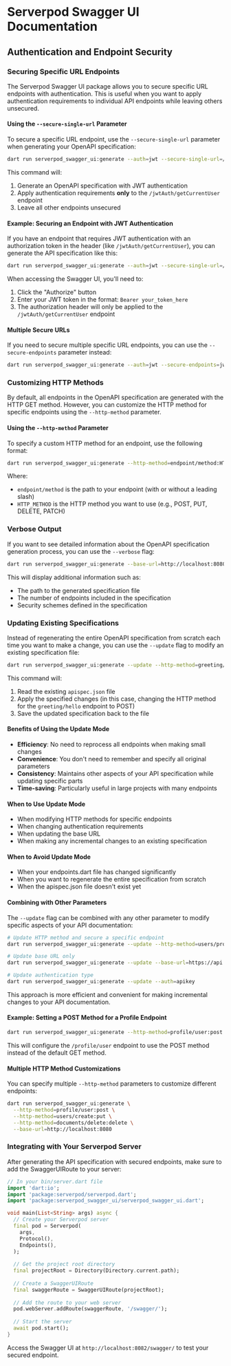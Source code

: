 # Serverpod Swagger UI Documentation

## Authentication and Endpoint Security

### Securing Specific URL Endpoints

The Serverpod Swagger UI package allows you to secure specific URL endpoints with authentication. This is useful when you want to apply authentication requirements to individual API endpoints while leaving others unsecured.

#### Using the `--secure-single-url` Parameter

To secure a specific URL endpoint, use the `--secure-single-url` parameter when generating your OpenAPI specification:

```bash
dart run serverpod_swagger_ui:generate --auth=jwt --secure-single-url=/jwtAuth/getCurrentUser --base-url=http://localhost:8080
```

This command will:

1. Generate an OpenAPI specification with JWT authentication
2. Apply authentication requirements **only** to the `/jwtAuth/getCurrentUser` endpoint
3. Leave all other endpoints unsecured

#### Example: Securing an Endpoint with JWT Authentication

If you have an endpoint that requires JWT authentication with an authorization token in the header (like `/jwtAuth/getCurrentUser`), you can generate the API specification like this:

```bash
dart run serverpod_swagger_ui:generate --auth=jwt --secure-single-url=/jwtAuth/getCurrentUser --base-url=http://localhost:8080
```

When accessing the Swagger UI, you'll need to:

1. Click the "Authorize" button
2. Enter your JWT token in the format: `Bearer your_token_here`
3. The authorization header will only be applied to the `/jwtAuth/getCurrentUser` endpoint

#### Multiple Secure URLs

If you need to secure multiple specific URL endpoints, you can use the `--secure-endpoints` parameter instead:

```bash
dart run serverpod_swagger_ui:generate --auth=jwt --secure-endpoints=jwtAuth/getCurrentUser,users/profile --base-url=http://localhost:8080
```

### Customizing HTTP Methods

By default, all endpoints in the OpenAPI specification are generated with the HTTP GET method. However, you can customize the HTTP method for specific endpoints using the `--http-method` parameter.

#### Using the `--http-method` Parameter

To specify a custom HTTP method for an endpoint, use the following format:

```bash
dart run serverpod_swagger_ui:generate --http-method=endpoint/method:HTTP_METHOD --base-url=http://localhost:8080
```

Where:
- `endpoint/method` is the path to your endpoint (with or without a leading slash)
- `HTTP_METHOD` is the HTTP method you want to use (e.g., POST, PUT, DELETE, PATCH)

### Verbose Output

If you want to see detailed information about the OpenAPI specification generation process, you can use the `--verbose` flag:

```bash
dart run serverpod_swagger_ui:generate --base-url=http://localhost:8080 --verbose
```

This will display additional information such as:
- The path to the generated specification file
- The number of endpoints included in the specification
- Security schemes defined in the specification

### Updating Existing Specifications

Instead of regenerating the entire OpenAPI specification from scratch each time you want to make a change, you can use the `--update` flag to modify an existing specification file:

```bash
dart run serverpod_swagger_ui:generate --update --http-method=greeting/hello:post
```

This command will:
1. Read the existing `apispec.json` file
2. Apply the specified changes (in this case, changing the HTTP method for the `greeting/hello` endpoint to POST)
3. Save the updated specification back to the file

#### Benefits of Using the Update Mode

- **Efficiency**: No need to reprocess all endpoints when making small changes
- **Convenience**: You don't need to remember and specify all original parameters
- **Consistency**: Maintains other aspects of your API specification while updating specific parts
- **Time-saving**: Particularly useful in large projects with many endpoints

#### When to Use Update Mode

- When modifying HTTP methods for specific endpoints
- When changing authentication requirements
- When updating the base URL
- When making any incremental changes to an existing specification

#### When to Avoid Update Mode

- When your endpoints.dart file has changed significantly
- When you want to regenerate the entire specification from scratch
- When the apispec.json file doesn't exist yet

#### Combining with Other Parameters

The `--update` flag can be combined with any other parameter to modify specific aspects of your API documentation:

```bash
# Update HTTP method and secure a specific endpoint
dart run serverpod_swagger_ui:generate --update --http-method=users/profile:put --secure-single-url=/users/profile

# Update base URL only
dart run serverpod_swagger_ui:generate --update --base-url=https://api.example.com

# Update authentication type
dart run serverpod_swagger_ui:generate --update --auth=apikey
```

This approach is more efficient and convenient for making incremental changes to your API documentation.

#### Example: Setting a POST Method for a Profile Endpoint

```bash
dart run serverpod_swagger_ui:generate --http-method=profile/user:post --base-url=http://localhost:8080
```

This will configure the `/profile/user` endpoint to use the POST method instead of the default GET method.

#### Multiple HTTP Method Customizations

You can specify multiple `--http-method` parameters to customize different endpoints:

```bash
dart run serverpod_swagger_ui:generate \
  --http-method=profile/user:post \
  --http-method=users/create:put \
  --http-method=documents/delete:delete \
  --base-url=http://localhost:8080
```

### Integrating with Your Serverpod Server

After generating the API specification with secured endpoints, make sure to add the SwaggerUIRoute to your server:

```dart
// In your bin/server.dart file
import 'dart:io';
import 'package:serverpod/serverpod.dart';
import 'package:serverpod_swagger_ui/serverpod_swagger_ui.dart';

void main(List<String> args) async {
  // Create your Serverpod server
  final pod = Serverpod(
    args,
    Protocol(),
    Endpoints(),
  );
  
  // Get the project root directory
  final projectRoot = Directory(Directory.current.path);
  
  // Create a SwaggerUIRoute
  final swaggerRoute = SwaggerUIRoute(projectRoot);
  
  // Add the route to your web server
  pod.webServer.addRoute(swaggerRoute, '/swagger/');
  
  // Start the server
  await pod.start();
}
```

Access the Swagger UI at `http://localhost:8082/swagger/` to test your secured endpoint.
